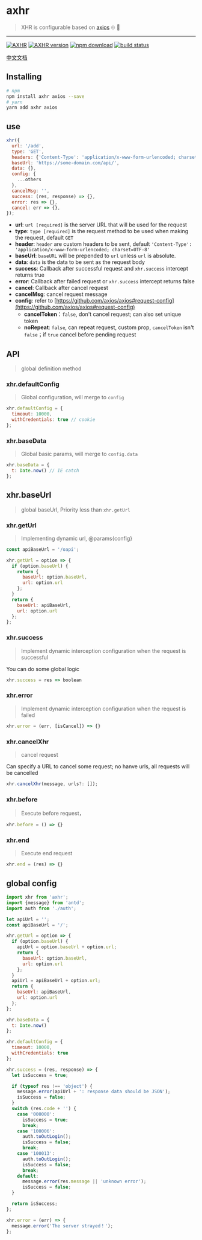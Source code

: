 # axhr

> XHR is configurable based on [axios](https://github.com/axios/axios) ⏲ 🚀

---

[![AXHR][axhr-img]][axhr-url]
[![AXHR version][npm-img]][npm-url]
[![npm download][download-img]][download-url]
[![build status][travis-img]][travis-url]

[axhr-url]: https://github.com/FireLeafone/axhr
[axhr-img]: https://img.shields.io/badge/axhr-coding-green.svg
[npm-url]: https://www.npmjs.com/package/axhr
[npm-img]: https://img.shields.io/npm/v/axhr.svg
[download-url]: https://www.npmjs.com/package/axhr
[download-img]: https://img.shields.io/npm/dm/axhr.svg
[travis-url]: https://travis-ci.org/FireLeafone/axhr
[travis-img]: https://travis-ci.org/FireLeafone/axhr.svg?branch=master

[中文文档](./README-ZH.md)

## Installing

```bash
# npm
npm install axhr axios --save
# yarn
yarn add axhr axios
```

## use

```js
xhr({
  url: '/add',
  type: 'GET',
  headers: {'Content-Type': 'application/x-www-form-urlencoded; charset=UTF-8'},
  baseUrl: 'https://some-domain.com/api/',
  data: {},
  config: {
    ...others
  },
  cancelMsg: '',
  success: (res, response) => {},
  error: res => {},
  cancel: err => {},  
});

```

- **url**: `url [required]` is the server URL that will be used for the request
- **type**: `type [required]` is the request method to be used when making the request, default `GET`
- **header**: `header` are custom headers to be sent, default `'Content-Type': 'application/x-www-form-urlencoded; charset=UTF-8'`
- **baseUrl**: `baseURL` will be prepended to `url` unless `url` is absolute.
- **data**: `data` is the data to be sent as the request body
- **success**: Callback after successful request and `xhr.success` intercept returns true
- **error**: Callback after failed request or `xhr.success` intercept returns false
- **cancel**: Callback after cancel request
- **cancelMsg**: cancel request message
- **config**: refer to [https://github.com/axios/axios#request-config](https://github.com/axios/axios#request-config)
  - **cancelToken**：`false`, don't cancel request; can also set unique token
  - **noRepeat**: `false`, can repeat request, custom prop, `cancelToken` isn't `false`；if `true` cancel before pending request

## API

> global definition method

### xhr.defaultConfig

> Global configuration, will merge to `config`

```js
xhr.defaultConfig = {
  timeout: 10000,
  withCredentials: true // cookie
};
```

### xhr.baseData

> Global basic params, will merge to `config.data`

```js
xhr.baseData = {
  t: Date.now() // IE catch
};
```

## xhr.baseUrl

> global baseUrl, Priority less than `xhr.getUrl`

### xhr.getUrl

> Implementing dynamic url, @params{config}

```js
const apiBaseUrl = '/oapi';

xhr.getUrl = option => {
  if (option.baseUrl) {
    return {
      baseUrl: option.baseUrl,
      url: option.url
    };
  }
  return {
    baseUrl: apiBaseUrl,
    url: option.url
  };
};
```

### xhr.success

> Implement dynamic interception configuration when the request is successful

You can do some global logic

```js
xhr.success = res => boolean
```

### xhr.error

> Implement dynamic interception configuration when the request is failed

```js
xhr.error = (err, [isCancel]) => {}
```

### xhr.cancelXhr

> cancel request

Can specify a URL to cancel some request; no hanve urls, all requests will be cancelled

```js
xhr.cancelXhr(message, urls?: []);
```

### xhr.before

> Execute before request，

```js
xhr.before = () => {}
```

### xhr.end

> Execute end request

```js
xhr.end = (res) => {}
```

## global config

```js
import xhr from 'axhr';
import {message} from 'antd';
import auth from './auth';

let apiUrl = '';
const apiBaseUrl = '/';

xhr.getUrl = option => {
  if (option.baseUrl) {
    apiUrl = option.baseUrl + option.url;
    return {
      baseUrl: option.baseUrl,
      url: option.url
    };
  }
  apiUrl = apiBaseUrl + option.url;
  return {
    baseUrl: apiBaseUrl,
    url: option.url
  };
};

xhr.baseData = {
  t: Date.now()
};

xhr.defaultConfig = {
  timeout: 10000,
  withCredentials: true
};

xhr.success = (res, response) => {
  let isSuccess = true;

  if (typeof res !== 'object') {
    message.error(apiUrl + ': response data should be JSON');
    isSuccess = false;
  }
  switch (res.code + '') {
    case '000000':
      isSuccess = true;
      break;
    case '100006':
      auth.toOutLogin();
      isSuccess = false;
      break;
    case '100013':
      auth.toOutLogin();
      isSuccess = false;
      break;
    default:
      message.error(res.message || 'unknown error');
      isSuccess = false;
  }

  return isSuccess;
};

xhr.error = (err) => {
  message.error('The server strayed！');
};
```
